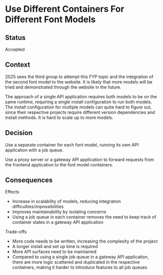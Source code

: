 # Use Different Containers For Different Font Models

## Status

Accepted

## Context

2025 sees the third group to attempt this FYP topic and the integration of the second font model to the website. It is likely that more models will be tried and demonstrated through the website in the future.

The approach of a single API application requires both models to be on the same runtime, requiring a single install configuration to run both models. The install configuration for multiple models can quite hard to figure out, since their respective projects require different version dependencies and install methods. It is hard to scale up to more models.

## Decision

Use a separate container for each font model, running its own API application with a job queue.

Use a proxy server or a gateway API application to forward requests from the frontend application to the font model containers.

## Consequences

Effects

- Increase in scalability of models, reducing integration difficulties/impossibilities
- Improves maintainability by isolating concerns
- Using a job queue in each container removes the need to keep track of container states in a gateway API application

Trade-offs

- More code needs to be written, increasing the complexity of the project
- A longer install and set up time is required
- More API surfaces need to be maintained
- Compared to using a single job queue in a gateway API application, there are more logic scattered and duplicated in the respective containers, making it harder to introduce features to all job queues
